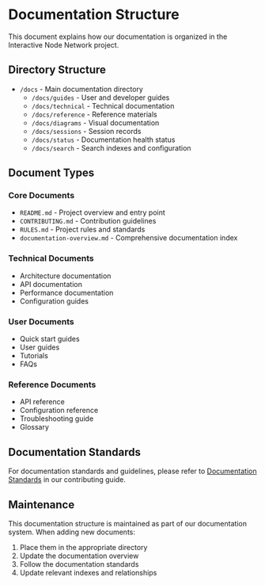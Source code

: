 # Documentation Structure

This document explains how our documentation is organized in the Interactive Node Network project.

## Directory Structure

- `/docs` - Main documentation directory
  - `/docs/guides` - User and developer guides
  - `/docs/technical` - Technical documentation
  - `/docs/reference` - Reference materials
  - `/docs/diagrams` - Visual documentation
  - `/docs/sessions` - Session records
  - `/docs/status` - Documentation health status
  - `/docs/search` - Search indexes and configuration

## Document Types

### Core Documents
- `README.md` - Project overview and entry point
- `CONTRIBUTING.md` - Contribution guidelines
- `RULES.md` - Project rules and standards
- `documentation-overview.md` - Comprehensive documentation index

### Technical Documents
- Architecture documentation
- API documentation
- Performance documentation
- Configuration guides

### User Documents
- Quick start guides
- User guides
- Tutorials
- FAQs

### Reference Documents
- API reference
- Configuration reference
- Troubleshooting guide
- Glossary

## Documentation Standards

For documentation standards and guidelines, please refer to [Documentation Standards](../CONTRIBUTING.md#documentation-standards) in our contributing guide.

## Maintenance

This documentation structure is maintained as part of our documentation system. When adding new documents:
1. Place them in the appropriate directory
2. Update the documentation overview
3. Follow the documentation standards
4. Update relevant indexes and relationships 